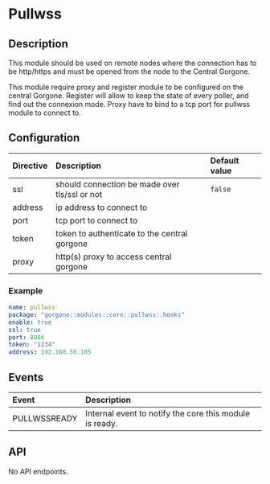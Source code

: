 # Pullwss

## Description

This module should be used on remote nodes where the connection has to be http/https and must be opened from the node to the Central Gorgone.

This module require proxy and register module to be configured on the central Gorgone.
Register will allow to keep the state of every poller, and find out the connexion mode. 
Proxy have to bind to a tcp port for pullwss module to connect to.

## Configuration

| Directive | Description                                                   | Default value |
|:----------|:--------------------------------------------------------------|:--------------|
| ssl       | should connection be made over tls/ssl or not                 | `false`       |
| address   | ip address to connect to                                      |               |
| port      | tcp port to connect to                                        |               |
| token     | token to authenticate to the central gorgone                  |               |
| proxy     | http(s) proxy to access central gorgone                       |               |

### Example

```yaml
name: pullwss
package: "gorgone::modules::core::pullwss::hooks"
enable: true
ssl: true
port: 8086
token: "1234"
address: 192.168.56.105
```

## Events

| Event          | Description                                             |
|:---------------|:--------------------------------------------------------|
| PULLWSSREADY   | Internal event to notify the core this module is ready. |

## API

No API endpoints.
